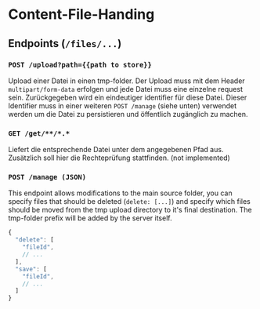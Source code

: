 # Content-File-Handing

## Endpoints (`/files/...`)

### `POST /upload?path={{path to store}}`

Upload einer Datei in einen tmp-folder.
Der Upload muss mit dem Header `multipart/form-data` erfolgen und jede Datei muss eine einzelne request sein.
Zurückgegeben wird ein eindeutiger identifier für diese Datei.
Dieser Identifier muss in einer weiteren `POST /manage` (siehe unten) verwendet werden um die Datei zu persistieren
und öffentlich zugänglich zu machen.

### `GET /get/**/*.*`

Liefert die entsprechende Datei unter dem angegebenen Pfad aus.
Zusätzlich soll hier die Rechteprüfung stattfinden. (not implemented)

### `POST /manage (JSON)`

This endpoint allows modifications to the main source folder,
you can specify files that should be deleted (`delete: [...]`)
and specify which files should be moved from the tmp upload directory to it's final destination.
The tmp-folder prefix will be added by the server itself.

```js
{
  "delete": [
    "fileId",
    // ...
  ],
  "save": [
    "fileId",
    // ...
  ]
}
```